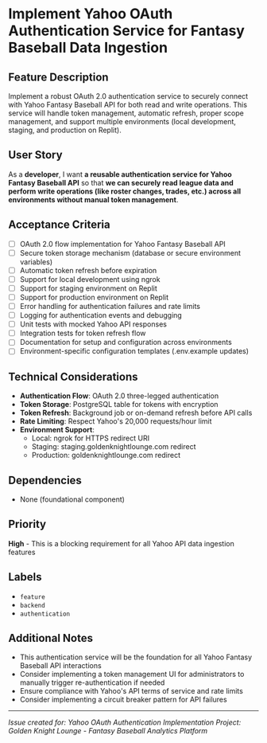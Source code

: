 # Implement Yahoo OAuth Authentication Service for Fantasy Baseball Data Ingestion

## Feature Description
Implement a robust OAuth 2.0 authentication service to securely connect with Yahoo Fantasy Baseball API for both read and write operations. This service will handle token management, automatic refresh, proper scope management, and support multiple environments (local development, staging, and production on Replit).

## User Story
As a **developer**, I want **a reusable authentication service for Yahoo Fantasy Baseball API** so that **we can securely read league data and perform write operations (like roster changes, trades, etc.) across all environments without manual token management**.

## Acceptance Criteria
- [ ] OAuth 2.0 flow implementation for Yahoo Fantasy Baseball API
- [ ] Secure token storage mechanism (database or secure environment variables)
- [ ] Automatic token refresh before expiration
- [ ] Support for local development using ngrok
- [ ] Support for staging environment on Replit
- [ ] Support for production environment on Replit
- [ ] Error handling for authentication failures and rate limits
- [ ] Logging for authentication events and debugging
- [ ] Unit tests with mocked Yahoo API responses
- [ ] Integration tests for token refresh flow
- [ ] Documentation for setup and configuration across environments
- [ ] Environment-specific configuration templates (.env.example updates)

## Technical Considerations
- **Authentication Flow**: OAuth 2.0 three-legged authentication
- **Token Storage**: PostgreSQL table for tokens with encryption
- **Token Refresh**: Background job or on-demand refresh before API calls
- **Rate Limiting**: Respect Yahoo's 20,000 requests/hour limit
- **Environment Support**:
  - Local: ngrok for HTTPS redirect URI
  - Staging: staging.goldenknightlounge.com redirect
  - Production: goldenknightlounge.com redirect

## Dependencies
- None (foundational component)

## Priority
**High** - This is a blocking requirement for all Yahoo API data ingestion features

## Labels
- `feature`
- `backend`
- `authentication`

## Additional Notes
- This authentication service will be the foundation for all Yahoo Fantasy Baseball API interactions
- Consider implementing a token management UI for administrators to manually trigger re-authentication if needed
- Ensure compliance with Yahoo's API terms of service and rate limits
- Consider implementing a circuit breaker pattern for API failures

---
*Issue created for: Yahoo OAuth Authentication Implementation*
*Project: Golden Knight Lounge - Fantasy Baseball Analytics Platform*